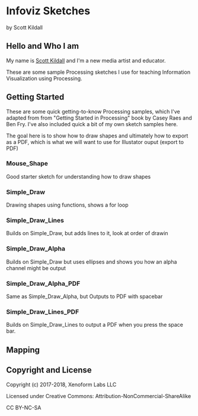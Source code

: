 Infoviz Sketches
==================================


by Scott Kildall


## Hello and Who I am
My name is [Scott Kildall](www.kildall.com) and I'm a new media artist and educator. 

These are some sample Processing sketches I use for teaching Information Visualization using Processing.


## Getting Started
These are some quick getting-to-know Processing samples, which I've adapted from from "Getting Started in Processing" book by Casey Raes and Ben Fry. I've also included quick a bit of my own sketch samples here.

The goal here is to show how to draw shapes and ultimately how to export as a PDF, which is what we will want to use for Illustator ouput (export to PDF)

### Mouse_Shape
Good starter sketch for understanding how to draw shapes

### Simple_Draw
Drawing shapes using functions, shows a for loop

### Simple_Draw_Lines
Builds on Simple_Draw, but adds lines to it, look at order of drawin

### Simple_Draw_Alpha
Builds on Simple_Draw but uses ellipses and shows you how an alpha channel might be output

### Simple_Draw_Alpha_PDF
Same as Simple_Draw_Alpha, but Outputs to PDF with spacebar

### Simple_Draw_Lines_PDF
Builds on Simple_Draw_Lines to output a PDF when you press the space bar.


## Mapping



## Copyright and License

Copyright (c) 2017-2018, Xenoform Labs LLC

Licensed under Creative Commons: Attribution-NonCommercial-ShareAlike

CC BY-NC-SA